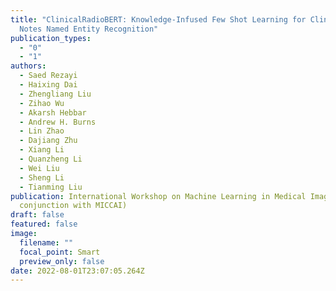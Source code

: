 ```yaml
---
title: "ClinicalRadioBERT: Knowledge-Infused Few Shot Learning for Clinical
  Notes Named Entity Recognition"
publication_types:
  - "0"
  - "1"
authors:
  - Saed Rezayi
  - Haixing Dai
  - Zhengliang Liu
  - Zihao Wu
  - Akarsh Hebbar
  - Andrew H. Burns
  - Lin Zhao
  - Dajiang Zhu
  - Xiang Li
  - Quanzheng Li
  - Wei Liu
  - Sheng Li
  - Tianming Liu
publication: International Workshop on Machine Learning in Medical Imaging (in
  conjunction with MICCAI)
draft: false
featured: false
image:
  filename: ""
  focal_point: Smart
  preview_only: false
date: 2022-08-01T23:07:05.264Z
---
```

